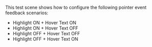 This test scene shows how to configure the following pointer event feedback scenarios:

* Highlight ON + Hover Text ON
* Highlight ON + Hover Text OFF
* Highlight OFF + Hover Text OFF
* Highlight OFF + Hover Text ON